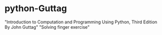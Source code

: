 # python-Guttag
"Introduction to Computation and Programming Using Python, Third Edition By John Guttag" 
"Solving finger exercise"
